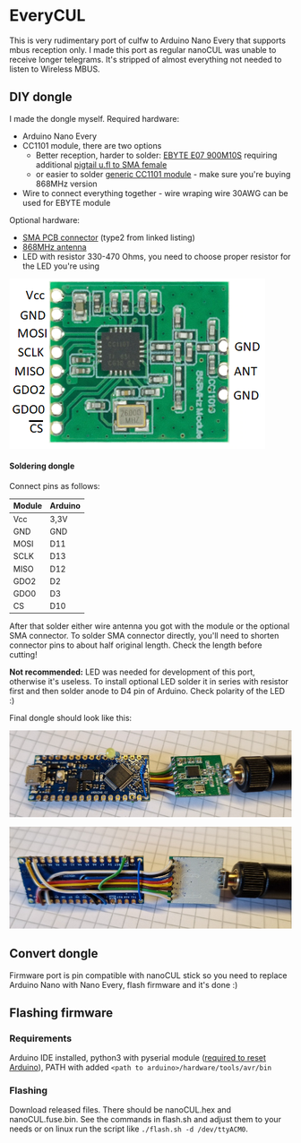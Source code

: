 # EveryCUL
This is very rudimentary port of culfw to Arduino Nano Every that supports mbus reception only. I made this port as regular nanoCUL was unable to receive longer telegrams. It's stripped of almost everything not needed to listen to Wireless MBUS.

## DIY dongle
I made the dongle myself.
Required hardware:
 - Arduino Nano Every
 - CC1101 module, there are two options
   - Better reception, harder to solder: [EBYTE E07 900M10S](https://aliexpress.com/item/1005003262052074.html) requiring additional [pigtail u.fl to SMA female](https://aliexpress.com/item/1005001838374288.html)
   - or easier to solder [generic CC1101 module](https://aliexpress.com/item/1005004633785066.html) - make sure you're buying 868MHz version
 - Wire to connect everything together - wire wraping wire 30AWG can be used for EBYTE module

Optional hardware:
 - [SMA PCB connector](https://aliexpress.com/item/1005001887840746.html) (type2 from linked listing)
 - [868MHz antenna](https://aliexpress.com/item/1005003723838944.html)
 - LED with resistor 330-470 Ohms, you need to choose proper resistor for the LED you're using

![CC1101 module pinout](cc1101_pinout.png)

#### Soldering dongle
Connect pins as follows:

|Module|Arduino|
|--|--|
|Vcc|3,3V|
|GND|GND|
|MOSI|D11|
|SCLK|D13|
|MISO|D12|
|GDO2|D2|
|GDO0|D3|
|CS|D10|

After that solder either wire antenna you got with the module or the optional SMA connector.
To solder SMA connector directly, you'll need to shorten connector pins to about half original length. Check the length before cutting!

**Not recommended:** LED was needed for development of this port, otherwise it's useless. To install optional LED solder it in series with resistor first and then solder anode to D4 pin of Arduino. Check polarity of the LED :)

Final dongle should look like this:

![Top](top.png)

![Bottom](bottom.png)

## Convert dongle
Firmware port is pin compatible with nanoCUL stick so you need to replace Arduino Nano with Nano Every, flash firmware and it's done :)

## Flashing firmware

### Requirements
Arduino IDE installed, python3 with pyserial module ([required to reset Arduino](https://forum.arduino.cc/t/reset-nano-every-via-1200-baud-touch/939949)), PATH with added `<path to arduino>/hardware/tools/avr/bin`

### Flashing
Download released files. There should be nanoCUL.hex and nanoCUL.fuse.bin.
See the commands in flash.sh and adjust them to your needs or on linux run the script like `./flash.sh -d /dev/ttyACM0`.

